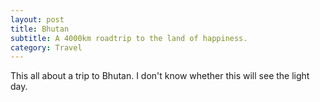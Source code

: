```yaml
---
layout: post
title: Bhutan
subtitle: A 4000km roadtrip to the land of happiness.
category: Travel
---
```


This all about a trip to Bhutan. I don't know whether this will see the light day.